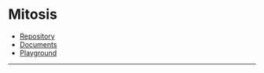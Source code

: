 # Mitosis

- [Repository](https://github.com/BuilderIO/mitosis)
- [Documents](https://github.com/BuilderIO/mitosis/blob/main/docs/overview.md)
- [Playground](https://mitosis.builder.io/?outputTab=vue)

---
